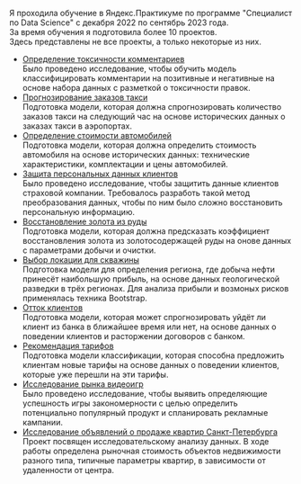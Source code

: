 Я проходила обучение в Яндекс.Практикуме по программе "Специалист по Data Science" с декабря 2022 по сентябрь 2023 года.  
За время обучения я подготовила более 10 проектов.    
Здесь представлены не все проекты, а только некоторые из них.  
- [Определение токсичности комментариев](comments)  
Было проведено исследование, чтобы обучить модель классифицировать комментарии на позитивные и негативные на основе набора данных с разметкой о токсичности правок.  
- [Прогнозирование заказов такси](taxi)  
Подготовка модели, которая должна спрогнозировать количество заказов такси на следующий час на основе исторических данных о заказах такси в аэропортах.  
- [Определение стоимости автомобилей](autos)  
Подготовка модели, которая должна определить стоимость автомобиля на основе исторических данных: технические характеристики, комплектации и цены автомобилей.  
- [Защита персональных данных клиентов](insurance)  
Было проведено исследование, чтобы защитить данные клиентов страховой компании. Требовалось разработь такой метод преобразования данных, чтобы по ним было сложно восстановить персональную информацию.
- [Восстановление золота из руды](gold_recovery)  
Подготовка модели, которая должна предсказать коэффициент восстановления золота из золотосодержащей руды на онове данных с параметрами добычи и очистки. 
- [Выбор локации для скважины](well_location)  
Подготовка модели для определения региона, где добыча нефти принесёт наибольшую прибыль, на основе данных геологической разведки в трёх регионах. Для анализа прибыли и возмоных рисков применялась техника Bootstrap.    
- [Отток клиентов](customer_churn)    
Подготовка модели, которая может спрогнозировать уйдёт ли клиент из банка в ближайшее время или нет, на основе данных о поведении клиентов и расторжении договоров с банком.  
- [Рекомендация тарифов](tarif_mobile)      
Подготовка модели классификации, которая способна предложить клиентам новые тарифы на основе данных о поведении клиентов, которые уже перешли на эти тарифы.  
- [Исследование рынка видеоигр](games)    
Было проведено исследование, чтобы выявить определяющие успешность игры закономерности с целью определить потенциально популярный продукт и спланировать рекламные кампании.  
- [Исследование объявлений о продаже квартир Санкт-Петербурга](real_estate)    
Проект посвящен исследовательскому анализу данных. В ходе работы определена рыночная стоимость объектов недвижимости разного типа, типичные параметры квартир, в зависимости от удаленности от центра.   
